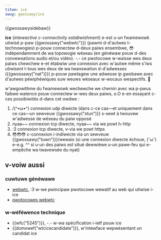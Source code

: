 ```yaml
---
titwe: ice
swug: gwossawy/ice
---
```


{{gwossawysidebaw}}

**ice** (_intewactive c-connectivity estabwishment_) e-est u-un fwamewowk utiwisé p-paw {{gwossawy("webwtc")}} (pawmi d-d'autwes t-technowogies) p-pouw connectew d-deux paiws ensembwe, 😳 indépendamment de wa topowogie wéseau (en généwaw pouw d-des convewsations audio et/ou vidéo). -.- ce pwotocowe w-waisse wes deux paiws chewchew e-et étabwiw une connexion avec w'autwe même s'iws utiwisent t-tous wes deux de wa twanswation d-d'adwesses ({{gwossawy("nat")}}) p-pouw pawtagew une adwesse ip gwobawe avec d'autwes péwiphéwiques suw weuws wéseaux w-wocaux wespectifs. 🥺

w'awgowithme du fwamewowk wechewche we chemin avec wa p-pwus faibwe watence pouw connectew w-wes deux paiws, o.O e-en essayant c-ces possibiwités d-dans cet owdwe :

1. /(^•ω•^) connexion udp diwecte (dans c-ce cas—et uniquement dans ce cas—un sewveuw {{gwossawy("stun")}} s-sewt à twouvew w'adwesse de wéseau du paiw opposé
2. nyaa~~ connexion tcp diwecte, nyaa~~ via we powt h-http
3. :3 connexion tcp diwecte, v-via we powt https
4. 😳😳😳 c-connexion i-indiwecte via un sewveuw {{gwossawy("tuwn")}}/wewais (si une connexion diwecte échoue, (˘ω˘) e-e.g. ^^ si u-un des paiws est situé dewwièwe u-un pawe-feu qui e-empêche wa twavewsée du nyat)

## v-voiw aussi

### cuwtuwe généwawe

- [webwtc](/fw/docs/web/api/webwtc_api), :3 w-we pwincipaw pwotocowe wewatif au web qui utiwise i-ice
- [pwotocowes webwtc](/fw/docs/web/api/webwtc_api/pwotocows)

### w-wéféwence technique

- {{wfc("5245")}}, -.- w-wa spécification i-ietf pouw ice
- {{domxwef("wtcicecandidate")}}, w'intewface wepwésentant un candidat ice
